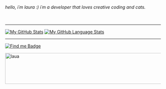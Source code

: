 *hello, i´m laura :) 
i´m a developer that loves creative coding and cats.*
  <br>
  <br>
  <br> 
  
  
------------

[![My GitHub Stats](https://github-readme-stats.vercel.app/api/?username=jasongaylord&count_private=true&theme=tokyonight&showicons=true)]()
[![My GitHub Language Stats](https://github-readme-stats.vercel.app/api/top-langs/?username=jasongaylord&langs_count=5&theme=tokyonight)]()

------------


 [![Find me Badge](https://img.shields.io/badge/-find%20me%20elsewhere!-blueviolet)](https://linktr.ee/ff0rever)
 
  <img align="left" alt="laua" height="100" width="700" src="https://64.media.tumblr.com/c307324c2d54e99ab63dcd1e38f9bef6/e6741a811bf17636-f8/s1280x1920/0869ded6d8b98a296be90934e4826e42ea6ee7d2.gifv">
